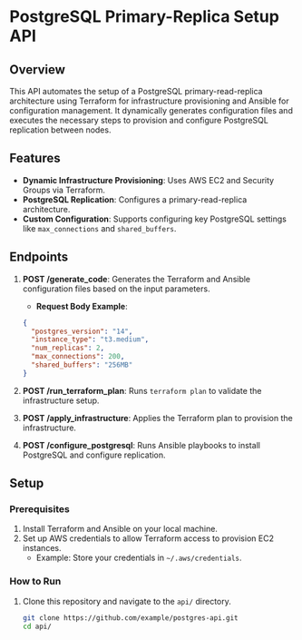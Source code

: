 # PostgreSQL Primary-Replica Setup API

## Overview
This API automates the setup of a PostgreSQL primary-read-replica architecture using Terraform for infrastructure provisioning and Ansible for configuration management. It dynamically generates configuration files and executes the necessary steps to provision and configure PostgreSQL replication between nodes.

## Features
- **Dynamic Infrastructure Provisioning**: Uses AWS EC2 and Security Groups via Terraform.
- **PostgreSQL Replication**: Configures a primary-read-replica architecture.
- **Custom Configuration**: Supports configuring key PostgreSQL settings like `max_connections` and `shared_buffers`.

## Endpoints

1. **POST /generate_code**: Generates the Terraform and Ansible configuration files based on the input parameters.
    - **Request Body Example**:
    ```json
    {
      "postgres_version": "14",
      "instance_type": "t3.medium",
      "num_replicas": 2,
      "max_connections": 200,
      "shared_buffers": "256MB"
    }
    ```

2. **POST /run_terraform_plan**: Runs `terraform plan` to validate the infrastructure setup.

3. **POST /apply_infrastructure**: Applies the Terraform plan to provision the infrastructure.

4. **POST /configure_postgresql**: Runs Ansible playbooks to install PostgreSQL and configure replication.

## Setup

### Prerequisites
1. Install Terraform and Ansible on your local machine.
2. Set up AWS credentials to allow Terraform access to provision EC2 instances.
    - Example: Store your credentials in `~/.aws/credentials`.

### How to Run

1. Clone this repository and navigate to the `api/` directory.
   ```bash
   git clone https://github.com/example/postgres-api.git
   cd api/
